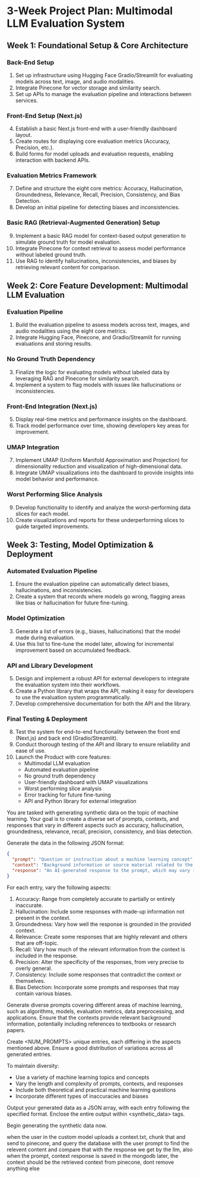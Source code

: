 # 3-Week Project Plan: Multimodal LLM Evaluation System

## Week 1: Foundational Setup & Core Architecture

### Back-End Setup
1. Set up infrastructure using Hugging Face Gradio/Streamlit for evaluating models across text, image, and audio modalities.
2. Integrate Pinecone for vector storage and similarity search.
3. Set up APIs to manage the evaluation pipeline and interactions between services.

### Front-End Setup (Next.js)
4. Establish a basic Next.js front-end with a user-friendly dashboard layout.
5. Create routes for displaying core evaluation metrics (Accuracy, Precision, etc.).
6. Build forms for model uploads and evaluation requests, enabling interaction with backend APIs.

### Evaluation Metrics Framework
7. Define and structure the eight core metrics: Accuracy, Hallucination, Groundedness, Relevance, Recall, Precision, Consistency, and Bias Detection.
8. Develop an initial pipeline for detecting biases and inconsistencies.

### Basic RAG (Retrieval-Augmented Generation) Setup
9. Implement a basic RAG model for context-based output generation to simulate ground truth for model evaluation.
10. Integrate Pinecone for context retrieval to assess model performance without labeled ground truth.
11. Use RAG to identify hallucinations, inconsistencies, and biases by retrieving relevant content for comparison.

## Week 2: Core Feature Development: Multimodal LLM Evaluation

### Evaluation Pipeline
1. Build the evaluation pipeline to assess models across text, images, and audio modalities using the eight core metrics.
2. Integrate Hugging Face, Pinecone, and Gradio/Streamlit for running evaluations and storing results.

### No Ground Truth Dependency
3. Finalize the logic for evaluating models without labeled data by leveraging RAG and Pinecone for similarity search.
4. Implement a system to flag models with issues like hallucinations or inconsistencies.

### Front-End Integration (Next.js)
5. Display real-time metrics and performance insights on the dashboard.
6. Track model performance over time, showing developers key areas for improvement.

### UMAP Integration
7. Implement UMAP (Uniform Manifold Approximation and Projection) for dimensionality reduction and visualization of high-dimensional data.
8. Integrate UMAP visualizations into the dashboard to provide insights into model behavior and performance.

### Worst Performing Slice Analysis
9. Develop functionality to identify and analyze the worst-performing data slices for each model.
10. Create visualizations and reports for these underperforming slices to guide targeted improvements.

## Week 3: Testing, Model Optimization & Deployment

### Automated Evaluation Pipeline
1. Ensure the evaluation pipeline can automatically detect biases, hallucinations, and inconsistencies.
2. Create a system that records where models go wrong, flagging areas like bias or hallucination for future fine-tuning.

### Model Optimization
3. Generate a list of errors (e.g., biases, hallucinations) that the model made during evaluation.
4. Use this list to fine-tune the model later, allowing for incremental improvement based on accumulated feedback.

### API and Library Development
5. Design and implement a robust API for external developers to integrate the evaluation system into their workflows.
6. Create a Python library that wraps the API, making it easy for developers to use the evaluation system programmatically.
7. Develop comprehensive documentation for both the API and the library.

### Final Testing & Deployment
8. Test the system for end-to-end functionality between the front end (Next.js) and back end (Gradio/Streamlit).
9. Conduct thorough testing of the API and library to ensure reliability and ease of use.
10. Launch the Product with core features: 
    - Multimodal LLM evaluation
    - Automated evaluation pipeline
    - No ground truth dependency
    - User-friendly dashboard with UMAP visualizations
    - Worst performing slice analysis
    - Error tracking for future fine-tuning
    - API and Python library for external integration

You are tasked with generating synthetic data on the topic of machine learning. Your goal is to create a diverse set of prompts, contexts, and responses that vary in different aspects such as accuracy, hallucination, groundedness, relevance, recall, precision, consistency, and bias detection.

Generate the data in the following JSON format:
```json
{
  "prompt": "Question or instruction about a machine learning concept",
  "context": "Background information or source material related to the prompt",
  "response": "An AI-generated response to the prompt, which may vary in accuracy and other aspects"
}
```

For each entry, vary the following aspects:
1. Accuracy: Range from completely accurate to partially or entirely inaccurate.
2. Hallucination: Include some responses with made-up information not present in the context.
3. Groundedness: Vary how well the response is grounded in the provided context.
4. Relevance: Create some responses that are highly relevant and others that are off-topic.
5. Recall: Vary how much of the relevant information from the context is included in the response.
6. Precision: Alter the specificity of the responses, from very precise to overly general.
7. Consistency: Include some responses that contradict the context or themselves.
8. Bias Detection: Incorporate some prompts and responses that may contain various biases.

Generate diverse prompts covering different areas of machine learning, such as algorithms, models, evaluation metrics, data preprocessing, and applications. Ensure that the contexts provide relevant background information, potentially including references to textbooks or research papers.

Create <NUM_PROMPTS> unique entries, each differing in the aspects mentioned above. Ensure a good distribution of variations across all generated entries.

To maintain diversity:
- Use a variety of machine learning topics and concepts
- Vary the length and complexity of prompts, contexts, and responses
- Include both theoretical and practical machine learning questions
- Incorporate different types of inaccuracies and biases

Output your generated data as a JSON array, with each entry following the specified format. Enclose the entire output within <synthetic_data> tags.

Begin generating the synthetic data now.


when the user in the custom model uploads a context.txt, chunk that and send to pinecone, and query the database with the user prompt to find the relevent content and compare that with the response we get by the llm, also when the prompt, context response is saved in the mongodb later, the context should be the retrieved context from pinecone, dont remove anything else